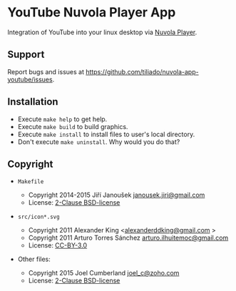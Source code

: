 YouTube Nuvola Player App
=============================

Integration of YouTube into your linux desktop via
[Nuvola Player](https://github.com/tiliado/nuvolaplayer).
 
Support
-------
Report bugs and issues at <https://github.com/tiliado/nuvola-app-youtube/issues>.

Installation
------------
  * Execute ``make help`` to get help.
  * Execute ``make build`` to build graphics.
  * Execute ``make install`` to install files to user's local directory.
  * Don't execute ``make uninstall``. Why would you do that?

Copyright
---------

  - `Makefile`
    + Copyright 2014-2015 Jiří Janoušek <janousek.jiri@gmail.com>
    + License: [2-Clause BSD-license](./LICENSE-BSD.txt)

  - `src/icon*.svg`
    + Copyright 2011 Alexander King <alexanderddking@gmail.com >
    + Copyright 2011 Arturo Torres Sánchez <arturo.ilhuitemoc@gmail.com>
    + License: [CC-BY-3.0](./LICENSE-CC-BY.txt)

  - Other files:
    + Copyright 2015 Joel Cumberland <joel_c@zoho.com>
    + License: [2-Clause BSD-license](./LICENSE-BSD.txt)

